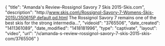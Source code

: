 {
    "title": "Amanda's Review-Rossignol Savory 7 Skis 2015-Skis.com",
    "description": "http:\/\/www.skis.com\/Rossignol-Savory-7-Womens-Skis-2015\/350615P,default,pd.html The Rossignol Savory 7 remains one of the best skis for the strong intermedia...",
    "videoid": "3765506",
    "date_created": "1411361089",
    "date_modified": "1418181996",
    "type": "captivate",
    "layout": "video",
    "url": "\/v\/amanda-s-review-rossignol-savory-7-skis-2015-skis-com\/3765506"
}